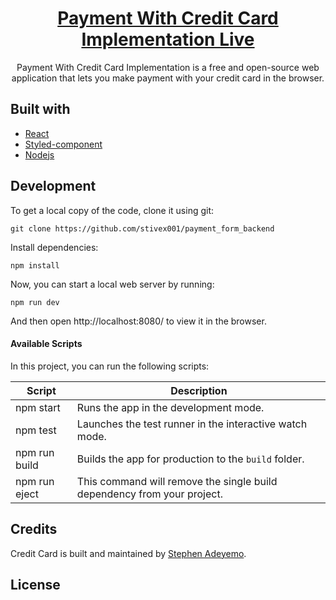 <h1 align="center">
  <a href="https://paymentwithcard.netlify.app/">
    Payment With Credit Card Implementation Live
  </a>
</h1>

<p align="center">
   Payment With Credit Card Implementation is a free and open-source web application that lets you make payment with your credit card in the browser.
</p>

## Built with

- [React](http://reactjs.org)
- [Styled-component](https://styled-components.com/)
- [Nodejs](https://nodejs.org/en/download)

## Development

To get a local copy of the code, clone it using git:

```
git clone https://github.com/stivex001/payment_form_backend

```

Install dependencies:

```
npm install
```

Now, you can start a local web server by running:

```
npm run dev
```

And then open http://localhost:8080/ to view it in the browser.

#### Available Scripts

In this project, you can run the following scripts:

| Script        | Description                                                             |
| ------------- | ----------------------------------------------------------------------- |
| npm start     | Runs the app in the development mode.                                   |
| npm test      | Launches the test runner in the interactive watch mode.                 |
| npm run build | Builds the app for production to the `build` folder.                    |
| npm run eject | This command will remove the single build dependency from your project. |

## Credits

Credit Card is built and maintained by [Stephen Adeyemo](https://github.com/stivex001).

## License
